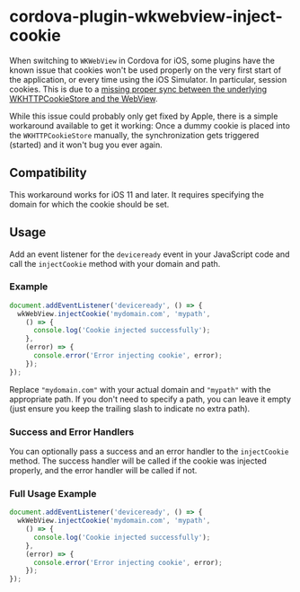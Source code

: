 # cordova-plugin-wkwebview-inject-cookie

When switching to `WKWebView` in Cordova for iOS, some plugins have the known issue that cookies won't be used properly on the very first start of the application, or every time using the iOS Simulator. In particular, session cookies. This is due to a [missing proper sync between the underlying WKHTTPCookieStore and the WebView](https://stackoverflow.com/a/49534854/2757879).

While this issue could probably only get fixed by Apple, there is a simple workaround available to get it working: Once a dummy cookie is placed into the `WKHTTPCookieStore` manually, the synchronization gets triggered (started) and it won't bug you ever again.

## Compatibility

This workaround works for iOS 11 and later. It requires specifying the domain for which the cookie should be set.

## Usage

Add an event listener for the `deviceready` event in your JavaScript code and call the `injectCookie` method with your domain and path.

### Example

```javascript
document.addEventListener('deviceready', () => {
  wkWebView.injectCookie('mydomain.com', 'mypath', 
    () => {
      console.log('Cookie injected successfully');
    },
    (error) => {
      console.error('Error injecting cookie', error);
    });
});
```

Replace `"mydomain.com"` with your actual domain and `"mypath"` with the appropriate path. If you don't need to specify a path, you can leave it empty (just ensure you keep the trailing slash to indicate no extra path).

### Success and Error Handlers

You can optionally pass a success and an error handler to the `injectCookie` method. The success handler will be called if the cookie was injected properly, and the error handler will be called if not.

### Full Usage Example

```javascript
document.addEventListener('deviceready', () => {
  wkWebView.injectCookie('mydomain.com', 'mypath', 
    () => {
      console.log('Cookie injected successfully');
    },
    (error) => {
      console.error('Error injecting cookie', error);
    });
});
```